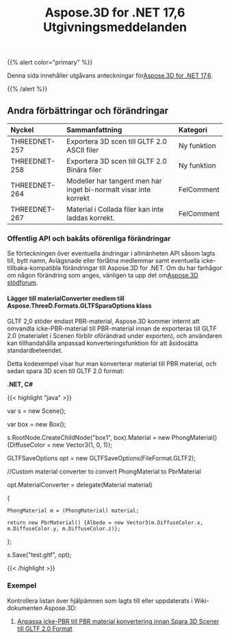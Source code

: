﻿---
title: Aspose.3D for .NET 17,6 Utgivningsmeddelanden
type: docs
weight: 70
url: /sv/net/aspose-3d-for-net-17-6-release-notes/
---
{{% alert color="primary" %}} 

Denna sida innehåller utgåvans anteckningar för[Aspose.3D for .NET 17,6](https://www.nuget.org/packages/Aspose.3D/17.6.0).

{{% /alert %}} 
## **Andra förbättringar och förändringar**

|**Nyckel**|**Sammanfattning**|**Kategori**|
|:- |:- |:- |
|THREEDNET-257|Exportera 3D scen till GLTF 2.0 ASCII filer|Ny funktion|
|THREEDNET-258|Exportera 3D scen till GLTF 2.0 Binära filer|Ny funktion|
|THREEDNET-264|Modeller har tangent men har inget bi-normalt visar inte korrekt|FelComment|
|THREEDNET-267|Material i Collada filer kan inte laddas korrekt.|FelComment|
### **Offentlig API och bakåts oförenliga förändringar**
Se förteckningen över eventuella ändringar i allmänheten API såsom lagts till, bytt namn, Avlägsnade eller förlåtna medlemmar samt eventuella icke-tillbaka-kompatibla förändringar till Aspose.3D for .NET. Om du har farhågor om någon förändring som anges, vänligen ta upp det om[Aspose.3D stödforum](https://forum.aspose.com/c/3d/18).
#### **Lägger till materialConverter medlem till Aspose.ThreeD.Formats.GLTFSparaOptions klass**
GLTF 2,0 stöder endast PBR-material, Aspose.3D kommer internt att omvandla icke-PBR-material till PBR-material innan de exporteras till GLTF 2.0 (materialet i Scenen förblir oförändrad under exporten), och användaren kan tillhandahålla anpassad konverteringsfunktion för att åsidosätta standardbeteendet.

Detta kodexempel visar hur man konverterar material till PBR material, och sedan spara 3D scen till GLTF 2.0 format:

**.NET, C#**

{{< highlight "java" >}}

 var s = new Scene();

var box = new Box();

s.RootNode.CreateChildNode("box1", box).Material = new PhongMaterial() {DiffuseColor = new Vector3(1, 0, 1)};

GLTFSaveOptions opt = new GLTFSaveOptions(FileFormat.GLTF2);

//Custom material converter to convert PhongMaterial to PbrMaterial

opt.MaterialConverter = delegate(Material material)

{

    PhongMaterial m = (PhongMaterial) material;

    return new PbrMaterial() {Albedo = new Vector3(m.DiffuseColor.x, m.DiffuseColor.y, m.DiffuseColor.z)};

};

s.Save("test.gltf", opt);

{{< /highlight >}}
### **Exempel**
Kontrollera listan över hjälpämnen som lagts till eller uppdaterats i Wiki-dokumenten Aspose.3D:

1. [Anpassa icke-PBR till PBR material konvertering innan Spara 3D Scener till GLTF 2.0 Format](/3d/sv/net/customize-non-pbr-to-pbr-materials-conversion-before-saving-3d-scenes-to-gltf-2-0-format/)
